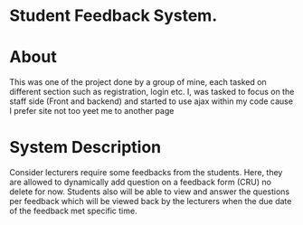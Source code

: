 # Student Feedback System.

# About
This was one of the project done by a group of mine, each tasked on different section such as registration, login etc.
I, was tasked to focus on the staff side (Front and backend) and started to use ajax within my code cause I prefer site not too yeet me to another page

# System Description
Consider lecturers require some feedbacks from the students. Here, they are allowed to dynamically add question on a feedback form (CRU) no delete for now.
Students also will be able to view and answer the questions per feedback which will be viewed back by the lecturers when the due date of the feedback met specific time.

